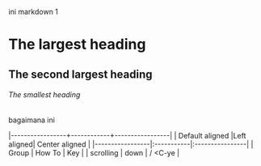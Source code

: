ini markdown 1
# The largest heading
## The second largest heading
###### The smallest heading
bagaimana ini

|-----------------+------------+-----------------|
| Default aligned |Left aligned| Center aligned  |
|-----------------|:-----------|:----------------|
| Group | How To | Key |
| scrolling | down | <C-d> / <C-ye |
